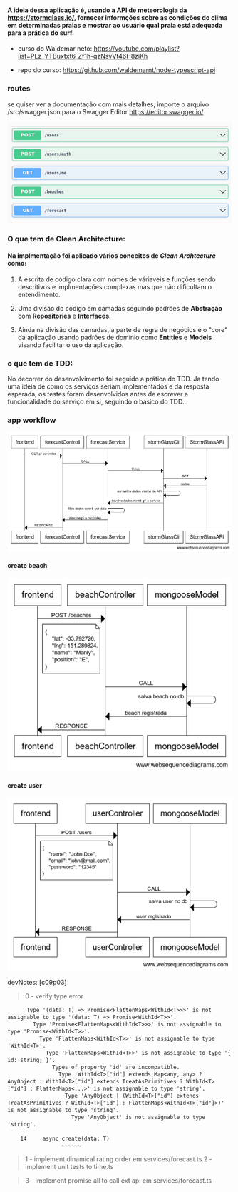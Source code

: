 #### A ideia dessa aplicação é, usando a API de meteorologia da https://stormglass.io/, fornecer informções sobre as condições do clima em determinadas praias e mostrar ao usuário qual praia está adequada para a prática do surf.

* curso do Waldemar neto: https://youtube.com/playlist?list=PLz_YTBuxtxt6_Zf1h-qzNsvVt46H8ziKh

* repo do curso: https://github.com/waldemarnt/node-typescript-api


### routes

se quiser ver a documentação com mais detalhes, importe o arquivo /src/swagger.json para o Swagger Editor https://editor.swagger.io/

![routes](https://github.com/geleiaa/node-ts-api-wn/blob/main/images/routes.png)


### O que tem de Clean Architecture:

#### Na implmentação foi aplicado vários conceitos de *Clean Archtecture* como:  

1. A escrita de código clara com nomes de váriaveis e funções sendo descritivos e implmentações complexas mas que não dificultam o entendimento.

2. Uma divisão do código em camadas seguindo padrões de **Abstração** com **Repositories** e **Interfaces**.

3. Ainda na divisão das camadas, a parte de regra de negócios é o "core" da aplicação usando padrões de domínio como **Entities** e **Models** visando facilitar o uso da aplicação.

### o que tem de TDD:

No decorrer do desenvolvimento foi seguido a prática do TDD. Ja tendo uma ideia de como os serviços seriam implementados e da resposta esperada, os testes foram desenvolvidos antes de escrever a funcionalidade do serviço em si, seguindo o básico do TDD...

### app workflow
![appwork](https://github.com/geleiaa/node-ts-api-wn/blob/main/images/simple-workflow.png)

#### create beach
![createbeach](https://github.com/geleiaa/node-ts-api-wn/blob/main/images/create-beach.png)

#### create user
![createbeach](https://github.com/geleiaa/node-ts-api-wn/blob/main/images/create-user.png)




devNotes: [c09p03] 
> 0 - verify type error 
``` src/repositories/mongoDbRepository.ts:14:11 - error TS2416: Property 'create' in type 'MongoDBRespository<T>' is not assignable to the same property in base type 'Repository<T>'.
      Type '(data: T) => Promise<FlattenMaps<WithId<T>>>' is not assignable to type '(data: T) => Promise<WithId<T>>'.
        Type 'Promise<FlattenMaps<WithId<T>>>' is not assignable to type 'Promise<WithId<T>>'.
          Type 'FlattenMaps<WithId<T>>' is not assignable to type 'WithId<T>'.
            Type 'FlattenMaps<WithId<T>>' is not assignable to type '{ id: string; }'.
              Types of property 'id' are incompatible.
                Type 'WithId<T>["id"] extends Map<any, any> ? AnyObject : WithId<T>["id"] extends TreatAsPrimitives ? WithId<T>["id"] : FlattenMaps<...>' is not assignable to type 'string'.
                  Type 'AnyObject | (WithId<T>["id"] extends TreatAsPrimitives ? WithId<T>["id"] : FlattenMaps<WithId<T>["id"]>)' is not assignable to type 'string'.
                    Type 'AnyObject' is not assignable to type 'string'.

    14     async create(data: T) 
                 ~~~~~~ 
```

> 1 - implement dinamical rating order em services/forecast.ts
> 2 - implement unit tests to time.ts

> 3 - implement promise all to call ext api em services/forecast.ts
